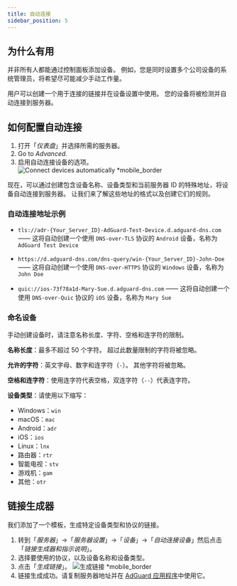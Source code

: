 ```yaml
---
title: 自动连接
sidebar_position: 5
---
```


## 为什么有用

并非所有人都能通过控制面板添加设备。 例如，您是同时设置多个公司设备的系统管理员，将希望尽可能减少手动工作量。

用户可以创建一个用于连接的链接并在设备设置中使用。 您的设备将被检测并自动连接到服务器。

## 如何配置自动连接

1. 打开「_仪表盘_」并选择所需的服务器。
2. Go to _Advanced_.
3. 启用自动连接设备的选项。
   ![Connect devices automatically \*mobile_border](https://cdn.adtidy.org/content/kb/dns/private/new_dns/connect/automatically.png)

现在，可以通过创建包含设备名称、设备类型和当前服务器 ID 的特殊地址，将设备自动连接到服务器。 让我们来了解这些地址的格式以及创建它们的规则。

### 自动连接地址示例

 - `tls://adr-{Your_Server_ID}-AdGuard-Test-Device.d.adguard-dns.com` —— 这将自动创建一个使用 `DNS-over-TLS` 协议的 `Android` 设备，名称为 `AdGuard Test Device`

 - `https://d.adguard-dns.com/dns-query/win-{Your_Server_ID}-John-Doe` —— 这将自动创建一个使用 `DNS-over-HTTPS` 协议的 `Windows` 设备，名称为 `John Doe`

 - `quic://ios-73f78a1d-Mary-Sue.d.adguard-dns.com` —— 这将自动创建一个使用 `DNS-over-Quic` 协议的 `iOS` 设备，名称为 `Mary Sue`

### 命名设备

手动创建设备时，请注意名称长度、字符、空格和连字符的限制。

**名称长度**：最多不超过 50 个字符。 超过此数量限制的字符将被忽略。

**允许的字符**：英文字母、数字和连字符（`-`）。 其他字符将被忽略。

**空格和连字符**：使用连字符代表空格，双连字符（`--`）代表连字符。

**设备类型**：请使用以下缩写：

 - Windows：`win`
 - macOS：`mac`
 - Android：`adr`
 - iOS：`ios`
 - Linux：`lnx`
 - 路由器：`rtr`
 - 智能电视：`stv`
 - 游戏机：`gam`
 - 其他：`otr`

## 链接生成器

我们添加了一个模板，生成特定设备类型和协议的链接。

1. 转到「_服务器_」→「_服务器设置_」→「_设备_」→「_自动连接设备_」然后点击「_链接生成器和指示说明_」。
2. 选择要使用的协议，以及设备名称和设备类型。
3. 点击「_生成链接_」。
   ![生成链接 \*mobile_border](https://cdn.adtidy.org/content/kb/dns/private/new_dns/connect/automatically_step7.png)
4. 链接生成成功。请复制服务器地址并在 [AdGuard 应用程序](https://adguard.com/welcome.html)中使用它。
